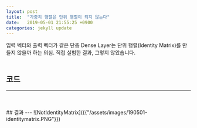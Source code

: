 ```yaml
---
layout: post
title:  "가중치 행렬은 단위 행렬이 되지 않는다"
date:   2019-05-01 21:55:25 +0900
categories: jekyll update
---
```

입력 벡터와 출력 벡터가 같은 단층 Dense Layer는 단위 행렬(Identity Matrix)를 만들지 않을까 하는 의심.
직접 실험한 결과, 그렇지 않았습니다.
<br/>
<br/>
## 코드
---
<script src="https://gist.github.com/djhong91/bcfddadac18d95efff57ac644c202931.js"></script>
<br/>
<br/>
## 결과
---
![NotIdentityMatrix]({{"/assets/images/190501-identitymatrix.PNG"}})